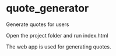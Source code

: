 # quote_generator
Generate quotes for users

Open the project folder and run index.html

The web app is used for generating quotes. 
